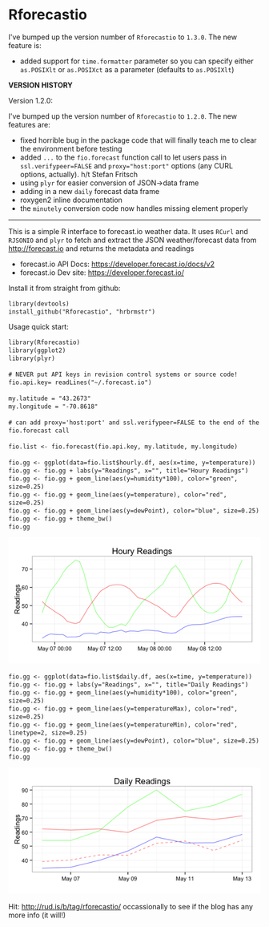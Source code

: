 Rforecastio
===========

I've bumped up the version number of `Rforecastio` to `1.3.0`. The new
feature is:

-   added support for `time.formatter` parameter so you can specify
    either `as.POSIXlt` or `as.POSIXct` as a parameter (defaults to
    `as.POSIXlt`)

**VERSION HISTORY**

Version 1.2.0:

I've bumped up the version number of `Rforecastio` to `1.2.0`. The new features are:

- fixed horrible bug in the package code that will finally teach me to clear the environment before testing
- added `...` to the `fio.forecast` function call to let users pass in `ssl.verifypeer=FALSE` and `proxy="host:port"` options (any CURL options, actually). h/t Stefan Fritsch
- using `plyr` for easier conversion of JSON->data frame
- adding in a new `daily` forecast data frame
- roxygen2 inline documentation
- the `minutely` conversion code now handles missing element properly

*********

This is a simple R interface to forecast.io weather data. It uses `RCurl` and `RJSONIO` and `plyr` to fetch and extract the JSON weather/forecast data from http://forecast.io and returns the metadata and readings

- forecast.io API Docs: https://developer.forecast.io/docs/v2
- forecast.io Dev site: https://developer.forecast.io/

Install it from straight from github:

    library(devtools)
    install_github("Rforecastio", "hrbrmstr")


Usage quick start: 

    library(Rforecastio)
    library(ggplot2)
    library(plyr)

    # NEVER put API keys in revision control systems or source code!
    fio.api.key= readLines("~/.forecast.io")

    my.latitude = "43.2673"
    my.longitude = "-70.8618"

    # can add proxy='host:port' and ssl.verifypeer=FALSE to the end of the fio.forecast call

    fio.list <- fio.forecast(fio.api.key, my.latitude, my.longitude)

    fio.gg <- ggplot(data=fio.list$hourly.df, aes(x=time, y=temperature))
    fio.gg <- fio.gg + labs(y="Readings", x="", title="Houry Readings")
    fio.gg <- fio.gg + geom_line(aes(y=humidity*100), color="green", size=0.25)
    fio.gg <- fio.gg + geom_line(aes(y=temperature), color="red", size=0.25)
    fio.gg <- fio.gg + geom_line(aes(y=dewPoint), color="blue", size=0.25)
    fio.gg <- fio.gg + theme_bw()
    fio.gg

![hourly](/examples/rfupdate_files/figure-markdown_strict/hourly.png)

    fio.gg <- ggplot(data=fio.list$daily.df, aes(x=time, y=temperature))
    fio.gg <- fio.gg + labs(y="Readings", x="", title="Daily Readings")
    fio.gg <- fio.gg + geom_line(aes(y=humidity*100), color="green", size=0.25)
    fio.gg <- fio.gg + geom_line(aes(y=temperatureMax), color="red", size=0.25)
    fio.gg <- fio.gg + geom_line(aes(y=temperatureMin), color="red", linetype=2, size=0.25)
    fio.gg <- fio.gg + geom_line(aes(y=dewPoint), color="blue", size=0.25)
    fio.gg <- fio.gg + theme_bw()
    fio.gg

![daily](/examples/rfupdate_files/figure-markdown_strict/daily.png)

Hit: http://rud.is/b/tag/rforecastio/ occassionally to see if the blog has any more info (it will!)


